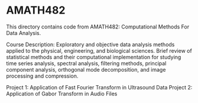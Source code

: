 # AMATH482

This directory contains code from AMATH482: Computational Methods For Data Analysis. 

Course Description: 
Exploratory and objective data analysis methods applied to the physical, engineering, and biological sciences. Brief review of statistical methods and their computational implementation for studying time series analysis, spectral analysis, filtering methods, principal component analysis, orthogonal mode decomposition, and image processing and compression. 

Project 1: Application of Fast Fourier Transform in Ultrasound Data
Project 2: Application of Gabor Transform in Audio Files
